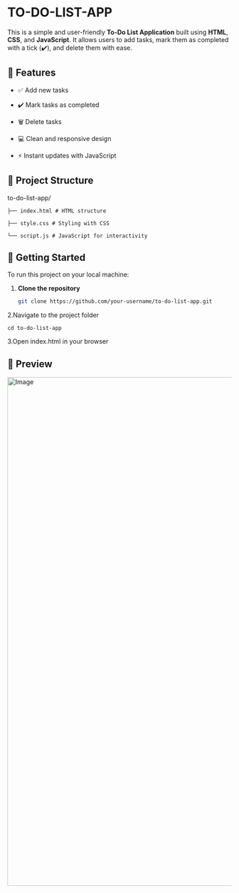 # TO-DO-LIST-APP

This is a simple and user-friendly **To-Do List Application** built using **HTML**, **CSS**, and **JavaScript**. It allows users to add tasks, mark them as completed with a tick (✔️), and delete them with ease.

## 🌟 Features

- ✅ Add new tasks
  
- ✔️ Mark tasks as completed

- 🗑️ Delete tasks

- 💻 Clean and responsive design

- ⚡ Instant updates with JavaScript

## 📁 Project Structure

  to-do-list-app/

    ├── index.html # HTML structure

    ├── style.css # Styling with CSS

    └── script.js # JavaScript for interactivity

## 🚀 Getting Started

To run this project on your local machine:

1. **Clone the repository**
   ```bash
   git clone https://github.com/your-username/to-do-list-app.git

2.Navigate to the project folder

    cd to-do-list-app

3.Open index.html in your browser

## 📸 Preview

<img width="1919" height="1142" alt="Image" src="https://github.com/user-attachments/assets/6e2beb44-894d-4393-82d6-a55bdfe7a3b7" />
